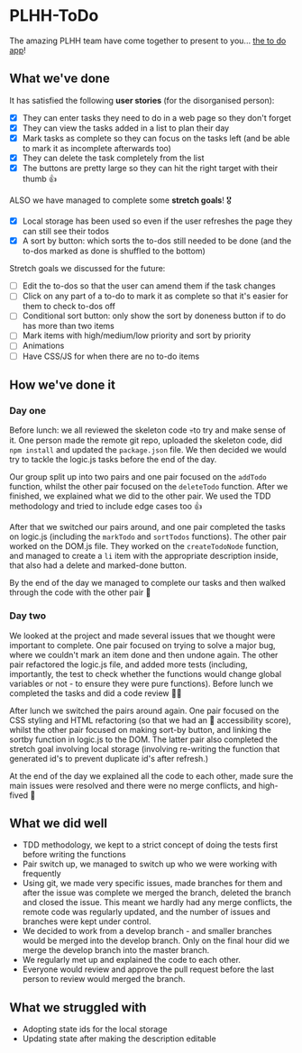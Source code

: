# PLHH-ToDo

The amazing PLHH team have come together to present to you... [the to do app](https://fac-13.github.io/PLHH-ToDo/)!

## What we've done
It has satisfied the following **user stories** (for the disorganised person):
- [x] They can enter tasks they need to do in a web page so they don't forget
- [x] They can view the tasks added in a list to plan their day
- [x] Mark tasks as complete so they can focus on the tasks left (and be able to mark it as incomplete afterwards too)
- [x] They can delete the task completely from the list
- [x] The buttons are pretty large so they can hit the right target with their thumb 👍

ALSO we have managed to complete some **stretch goals**! 🎖
- [x] Local storage has been used so even if the user refreshes the page they can still see their todos
- [x] A sort by button: which sorts the to-dos still needed to be done (and the to-dos marked as done is shuffled to the bottom)

Stretch goals we discussed for the future:
- [ ] Edit the to-dos so that the user can amend them if the task changes
- [ ] Click on any part of a to-do to mark it as complete so that it's easier for them to check to-dos off
- [ ] Conditional sort button: only show the sort by doneness button if to do has more than two items
- [ ] Mark items with high/medium/low priority and sort by priority
- [ ] Animations
- [ ] Have CSS/JS for when there are no to-do items

## How we've done it

### Day one
Before lunch: we all reviewed the skeleton code 💀to try and make sense of it. One person made the remote git repo, uploaded the skeleton code, did `npm install` and updated the `package.json` file. We then decided we would try to tackle the logic.js tasks before the end of the day.

Our group split up into two pairs and one pair focused on the ```addTodo``` function, whilst the other pair focused on the `deleteTodo` function. After we finished, we explained what we did to the other pair. We used the TDD methodology and tried to include edge cases too 👍

After that we switched our pairs around, and one pair completed the tasks on logic.js (including the `markTodo` and `sortTodos` functions). The other pair worked on the DOM.js file. They worked on the `createTodoNode` function, and managed to create a `li` item with the appropriate description inside, that also had a delete and marked-done button.

By the end of the day we managed to complete our tasks and then walked through the code with the other pair 👏

### Day two
We looked at the project and made several issues that we thought were important to complete.
One pair focused on trying to solve a major bug, where we couldn't mark an item done and then undone again.
The other pair refactored the logic.js file, and added more tests (including, importantly, the test to check whether the functions would change global variables or not - to ensure they were pure functions).
Before lunch we completed the tasks and did a code review 🤜🤛

After lunch we switched the pairs around again. One pair focused on the CSS styling and HTML refactoring (so that we had an 💯 accessibility score), whilst the other pair focused on making sort-by button, and linking the sortby function in logic.js to the DOM. The latter pair also completed the stretch goal involving local storage (involving re-writing the function that generated id's to prevent duplicate id's after refresh.)

At the end of the day we explained all the code to each other, made sure the main issues were resolved and there were no merge conflicts, and high-fived 👋

## What we did well
- TDD methodology, we kept to a strict concept of doing the tests first before writing the functions
- Pair switch up, we managed to switch up who we were working with frequently
- Using git, we made very specific issues, made branches for them and after the issue was complete we merged the branch, deleted the branch and closed the issue. This meant we hardly had any merge conflicts, the remote code was regularly updated, and the number of issues and branches were kept under control.
- We decided to work from a develop branch - and smaller branches would be merged into the develop branch. Only on the final hour did we merge the develop branch into the master branch.
- We regularly met up and explained the code to each other.
- Everyone would review and approve the pull request before the last person to review would merged the branch.

## What we struggled with 
- Adopting state ids for the local storage
- Updating state after making the description editable